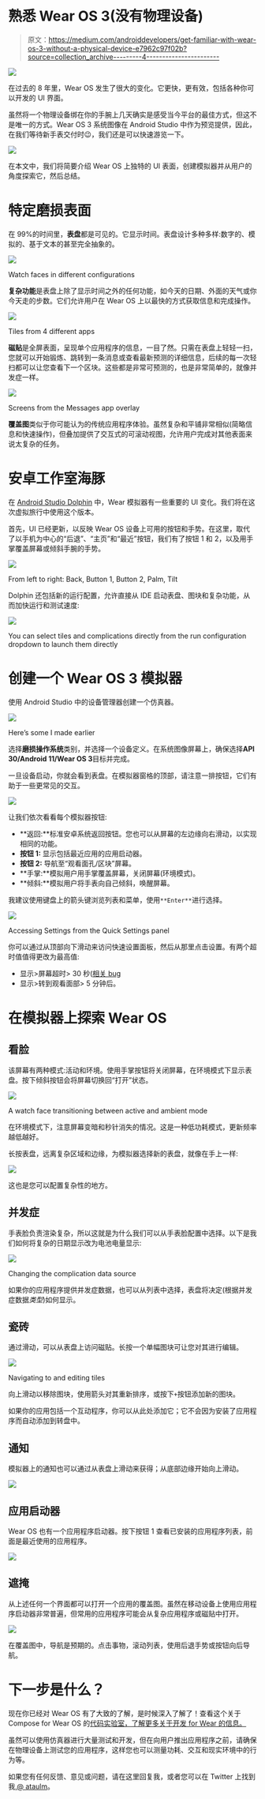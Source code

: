 # 熟悉 Wear OS 3(没有物理设备)

> 原文：<https://medium.com/androiddevelopers/get-familiar-with-wear-os-3-without-a-physical-device-e7962c97f02b?source=collection_archive---------4----------------------->

![](img/608da4e2f28c3398fb01094058a4d69f.png)

在过去的 8 年里，Wear OS 发生了很大的变化。它更快，更有效，包括各种你可以开发的 UI 界面。

虽然将一个物理设备绑在你的手腕上几天确实是感受当今平台的最佳方式，但这不是唯一的方式。Wear OS 3 系统图像在 Android Studio 中作为预览提供，因此，在我们等待新手表交付时😉，我们还是可以快速游览一下。

![](img/ebf6e947149ef8381c43c92c10a70c8e.png)

在本文中，我们将简要介绍 Wear OS 上独特的 UI 表面，创建模拟器并从用户的角度探索它，然后总结。

# 特定磨损表面

在 99%的时间里，**表盘**都是可见的。它显示时间。表盘设计多种多样:数字的、模拟的、基于文本的甚至完全抽象的。

![](img/ce31e42fe2db5c541009f6a563a04348.png)

Watch faces in different configurations

**复杂功能**是表盘上除了显示时间之外的任何功能，如今天的日期、外面的天气或你今天走的步数。它们允许用户在 Wear OS 上以最快的方式获取信息和完成操作。

![](img/6ec5c32ceff1a0cb129d1397bf5deb0b.png)

Tiles from 4 different apps

**磁贴**是全屏表面，呈现单个应用程序的信息，一目了然。只需在表盘上轻轻一扫，您就可以开始锻炼、跳转到一条消息或查看最新预测的详细信息，后续的每一次轻扫都可以让您查看下一个区块。这些都是非常可预测的，也是非常简单的，就像并发症一样。

![](img/f2cd797b63b8b20936311317ed6ab386.png)

Screens from the Messages app overlay

**覆盖图**类似于你可能认为的传统应用程序体验。虽然复杂和平铺非常相似(简略信息和快速操作)，但叠加提供了交互式的可滚动视图，允许用户完成对其他表面来说太复杂的任务。

# 安卓工作室海豚

在 [Android Studio Dolphin](https://developer.android.com/studio/preview) 中，Wear 模拟器有一些重要的 UI 变化。我们将在这次虚拟旅行中使用这个版本。

首先，UI 已经更新，以反映 Wear OS 设备上可用的按钮和手势。在这里，取代了以手机为中心的“后退”、“主页”和“最近”按钮，我们有了按钮 1 和 2，以及用手掌覆盖屏幕或倾斜手腕的手势。

![](img/f832b2a59f8729e5de2c73d9026da9d1.png)

From left to right: Back, Button 1, Button 2, Palm, Tilt

Dolphin 还包括新的运行配置，允许直接从 IDE 启动表盘、图块和复杂功能，从而加快运行和测试速度:

![](img/007736ee409b25d0448e18bb5b77702f.png)

You can select tiles and complications directly from the run configuration dropdown to launch them directly

# 创建一个 Wear OS 3 模拟器

使用 Android Studio 中的设备管理器创建一个仿真器。

![](img/a678dbc6909fecb7acb53c85bcc3ef96.png)

Here’s some I made earlier

选择**磨损操作系统**类别，并选择一个设备定义。在系统图像屏幕上，确保选择**API 30/Android 11/Wear OS 3**目标并完成。

一旦设备启动，你就会看到表盘。在模拟器窗格的顶部，请注意一排按钮，它们有助于一些更常见的交互。

![](img/d29d463bf2ac610b9f9f498070cd421a.png)

让我们依次看看每个模拟器按钮:

*   **返回:**标准安卓系统返回按钮。您也可以从屏幕的左边缘向右滑动，以实现相同的功能。
*   **按钮 1:** 显示包括最近应用的应用启动器。
*   **按钮 2:** 导航至“观看面孔/区块”屏幕。
*   **手掌:**模拟用户用手掌覆盖屏幕，关闭屏幕(环境模式)。
*   **倾斜:**模拟用户将手表向自己倾斜，唤醒屏幕。

我建议使用键盘上的箭头键浏览列表和菜单，使用`**Enter**`进行选择。

![](img/2aff04320858720ec7a4c3c57e0dea3a.png)

Accessing Settings from the Quick Settings panel

你可以通过从顶部向下滑动来访问快速设置面板，然后从那里点击设置。有两个超时值值得更改为最高值:

*   显示>屏幕超时> 30 秒([相关 bug](https://issuetracker.google.com/227254824)
*   显示>转到观看面部> 5 分钟后。

# 在模拟器上探索 Wear OS

## 看脸

该屏幕有两种模式:活动和环境。使用手掌按钮将关闭屏幕，在环境模式下显示表盘。按下倾斜按钮会将屏幕切换回“打开”状态。

![](img/9e0395a86826dba98c5caf26c6aed51a.png)

A watch face transitioning between active and ambient mode

在环境模式下，注意屏幕变暗和秒针消失的情况。这是一种低功耗模式，更新频率越低越好。

长按表盘，远离复杂区域和边缘，为模拟器选择新的表盘，就像在手上一样:

![](img/5139d45976ee5da8e93d853d76530a5a.png)

这也是您可以配置复杂性的地方。

## 并发症

手表脸负责渲染复杂，所以这就是为什么我们可以从手表脸配置中选择。以下是我们如何将复杂的日期显示改为电池电量显示:

![](img/d3c1e2a566b641ad186fd26416c387d9.png)

Changing the complication data source

如果你的应用程序提供并发症数据，也可以从列表中选择，表盘将决定(根据并发症数据*类型*)如何显示。

## 瓷砖

通过滑动，可以从表盘上访问磁贴。长按一个单幅图块可让您对其进行编辑。

![](img/67f09a44b38817be30541ec6d838c61e.png)

Navigating to and editing tiles

向上滑动以移除图块，使用箭头对其重新排序，或按下`+`按钮添加新的图块。

如果你的应用包括一个互动程序，你可以从此处添加它；它不会因为安装了应用程序而自动添加到转盘中。

## 通知

模拟器上的通知也可以通过从表盘上滑动来获得；从底部边缘开始向上滑动。

![](img/45705329608bef593169ccdb1bb7b119.png)

## 应用启动器

Wear OS 也有一个应用程序启动器。按下按钮 1 查看已安装的应用程序列表，前面是最近使用的应用程序。

![](img/a8e1fef5b4a596a694c760ce6456ff21.png)

## 遮掩

从上述任何一个界面都可以打开一个应用的覆盖图。虽然在移动设备上使用应用程序启动器非常普遍，但常用的应用程序可能会从复杂应用程序或磁贴中打开。

![](img/8801b514d59411a1a3bcf145aeab41e2.png)

在覆盖图中，导航是预期的。点击事物，滚动列表，使用后退手势或按钮向后导航。

# 下一步是什么？

现在你已经对 Wear OS 有了大致的了解，是时候深入了解了！查看这个关于 Compose for Wear OS 的[代码实验室，了解更多关于开发 for Wear 的信息。](https://developer.android.com/codelabs/compose-for-wear-os)

虽然可以使用仿真器进行大量测试和开发，但在向用户推出应用程序之前，请确保在物理设备上测试您的应用程序，这样您也可以测量功耗、交互和现实环境中的行为等。

如果您有任何反馈、意见或问题，请在这里回复我，或者您可以在 Twitter 上找到我[,@ ataulm](http://twitter.com/ataulm)。